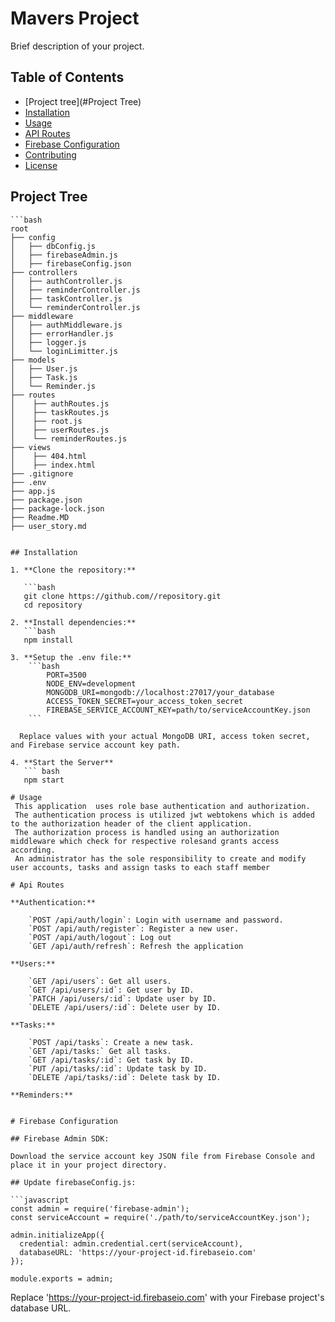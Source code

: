 # Mavers Project

Brief description of your project.

## Table of Contents

- [Project tree](#Project Tree)
- [Installation](#installation)
- [Usage](#usage)
- [API Routes](#api-routes)
- [Firebase Configuration](#firebase-configuration)
- [Contributing](#contributing)
- [License](#license)

## Project Tree
    ```bash
    root
    ├── config
    │   ├── dbConfig.js
    │   ├── firebaseAdmin.js
    │   ├── firebaseConfig.json
    ├── controllers
    │   ├── authController.js
    │   ├── reminderController.js
    │   ├── taskController.js
    │   └── reminderController.js
    ├── middleware
    │   ├── authMiddleware.js
    │   ├── errorHandler.js
    │   ├── logger.js
    │   └── loginLimitter.js
    ├── models
    │   ├── User.js
    │   ├── Task.js
    │   └── Reminder.js
    ├── routes
    │    ├── authRoutes.js
    │    ├── taskRoutes.js
    │    ├── root.js
    │    ├── userRoutes.js
    │    └── reminderRoutes.js
    ├── views
    │    ├── 404.html
    │    ├── index.html
    ├── .gitignore
    ├── .env
    ├── app.js
    ├── package.json
    ├── package-lock.json
    ├── Readme.MD 
    ├── user_story.md

```

## Installation

1. **Clone the repository:**

   ```bash
   git clone https://github.com//repository.git
   cd repository

2. **Install dependencies:**
   ```bash
   npm install

3. **Setup the .env file:**
    ```bash
        PORT=3500
        NODE_ENV=development
        MONGODB_URI=mongodb://localhost:27017/your_database
        ACCESS_TOKEN_SECRET=your_access_token_secret
        FIREBASE_SERVICE_ACCOUNT_KEY=path/to/serviceAccountKey.json
    ```

  Replace values with your actual MongoDB URI, access token secret, and Firebase service account key path.

4. **Start the Server**
   ``` bash
   npm start

# Usage
 This application  uses role base authentication and authorization.
 The authentication process is utilized jwt webtokens which is added to the authorization header of the client application.
 The authorization process is handled using an authorization middleware which check for respective rolesand grants access according.
 An administrator has the sole responsibility to create and modify user accounts, tasks and assign tasks to each staff member 

# Api Routes

**Authentication:**

    `POST /api/auth/login`: Login with username and password.
    `POST /api/auth/register`: Register a new user.
    `POST /api/auth/logout`: Log out
    `GET /api/auth/refresh`: Refresh the application

**Users:**

    `GET /api/users`: Get all users.
    `GET /api/users/:id`: Get user by ID.
    `PATCH /api/users/:id`: Update user by ID.
    `DELETE /api/users/:id`: Delete user by ID.

**Tasks:**

    `POST /api/tasks`: Create a new task.
    `GET /api/tasks:` Get all tasks.
    `GET /api/tasks/:id`: Get task by ID.
    `PUT /api/tasks/:id`: Update task by ID.
    `DELETE /api/tasks/:id`: Delete task by ID.

**Reminders:**


# Firebase Configuration

## Firebase Admin SDK:

Download the service account key JSON file from Firebase Console and place it in your project directory.

## Update firebaseConfig.js:

```javascript
const admin = require('firebase-admin');
const serviceAccount = require('./path/to/serviceAccountKey.json');

admin.initializeApp({
  credential: admin.credential.cert(serviceAccount),
  databaseURL: 'https://your-project-id.firebaseio.com'
});

module.exports = admin;
```

Replace 'https://your-project-id.firebaseio.com' with your Firebase project's database URL.